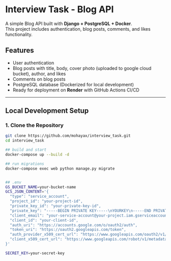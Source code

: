 #  Interview Task - Blog API

A simple Blog API built with **Django + PostgreSQL + Docker**.  
This project includes authentication, blog posts, comments, and likes functionality.  

## Features
- User authentication  
- Blog posts with title, body, cover photo (uploaded to google cloud bucket), author, and likes  
- Comments on blog posts  
- PostgreSQL database (Dockerized for local development)  
- Ready for deployment on **Render** with GitHub Actions CI/CD  

---

## Local Development Setup

### 1. Clone the Repository
```bash
git clone https://github.com/mohayax/interview_task.git
cd interview_task

## build and start
docker-compose up --build -d

## run migrations
docker-compose exec web python manage.py migrate


## .env 
GS_BUCKET_NAME=your-bucket-name
GCS_JSON_CONTENT='{
  "type": "service_account",
  "project_id": "your-project-id",
  "private_key_id": "your-private-key-id",
  "private_key": "-----BEGIN PRIVATE KEY-----\nYOURKEY\n-----END PRIVATE KEY-----\n",
  "client_email": "your-service-account@your-project.iam.gserviceaccount.com",
  "client_id": "your-client-id",
  "auth_uri": "https://accounts.google.com/o/oauth2/auth",
  "token_uri": "https://oauth2.googleapis.com/token",
  "auth_provider_x509_cert_url": "https://www.googleapis.com/oauth2/v1/certs",
  "client_x509_cert_url": "https://www.googleapis.com/robot/v1/metadata/x509/your-service-account"
}'

SECRET_KEY=your-secret-key

